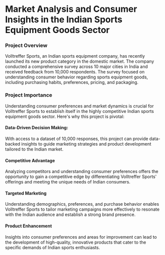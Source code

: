 # Market Analysis and Consumer Insights in the Indian Sports Equipment Goods Sector

### Project Overview
Volltreffer Sports, an Indian sports equipment company, has recently launched its new product category in the domestic market. The company conducted a comprehensive survey across 10 major cities in India and received feedback from 10,000 respondents. The survey focused on understanding consumer behavior regarding sports equipment goods, including purchasing habits, preferences, pricing, and packaging.

### Project Importance
Understanding consumer preferences and market dynamics is crucial for Volltreffer Sports to establish itself in the highly competitive Indian sports equipment goods sector. Here's why this project is pivotal:

#### Data-Driven Decision Making:
With access to a dataset of 10,000 responses, this project can provide data-backed insights to guide marketing strategies and product development tailored to the Indian market.
#### Competitive Advantage
Analyzing competitors and understanding consumer preferences offers the opportunity to gain a competitive edge by differentiating Volltreffer Sports' offerings and meeting the unique needs of Indian consumers.
#### Targeted Marketing
Understanding demographics, preferences, and purchase behavior enables Volltreffer Sports to tailor marketing campaigns more effectively to resonate with the Indian audience and establish a strong brand presence.
#### Product Enhancement
Insights into consumer preferences and areas for improvement can lead to the development of high-quality, innovative products that cater to the specific demands of Indian sports enthusiasts.
